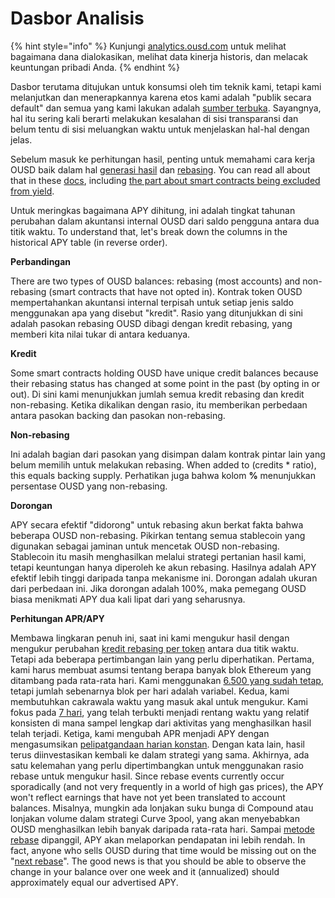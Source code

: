 # Dasbor Analisis

{% hint style="info" %}
Kunjungi [analytics.ousd.com](https://analytics.ousd.com) untuk melihat bagaimana dana dialokasikan, melihat data kinerja historis, dan melacak keuntungan pribadi Anda.
{% endhint %}

Dasbor [](https://analytics.ousd.com/apy) terutama ditujukan untuk konsumsi oleh tim teknik kami, tetapi kami melanjutkan dan menerapkannya karena etos kami adalah "publik secara default" dan semua yang kami lakukan adalah [sumber terbuka](http://github.com/OriginProtocol). Sayangnya, hal itu sering kali berarti melakukan kesalahan di sisi transparansi dan belum tentu di sisi meluangkan waktu untuk menjelaskan hal-hal dengan jelas.

Sebelum masuk ke perhitungan hasil, penting untuk memahami cara kerja OUSD baik dalam hal [generasi hasil](https://docs.ousd.com/core-concepts/yield-generation) dan [rebasing](https://docs.ousd.com/core-concepts/elastic-supply). You can read all about that in these [docs](https://docs.ousd.com), including [the part about smart contracts being excluded from yield](https://docs.ousd.com/core-concepts/elastic-supply/rebasing-and-smart-contracts).

Untuk meringkas bagaimana APY dihitung, ini adalah tingkat tahunan perubahan dalam akuntansi internal OUSD dari saldo pengguna antara dua titik waktu. To understand that, let's break down the columns in the historical APY table (in reverse order).

**Perbandingan**

There are two types of OUSD balances: rebasing (most accounts) and non-rebasing (smart contracts that have not opted in). Kontrak token OUSD mempertahankan akuntansi internal terpisah untuk setiap jenis saldo menggunakan apa yang disebut "kredit". Rasio yang ditunjukkan di sini adalah pasokan rebasing OUSD dibagi dengan kredit rebasing, yang memberi kita nilai tukar di antara keduanya.

**Kredit**

Some smart contracts holding OUSD have unique credit balances because their rebasing status has changed at some point in the past (by opting in or out). Di sini kami menunjukkan jumlah semua kredit rebasing dan kredit non-rebasing. Ketika dikalikan dengan rasio, itu memberikan perbedaan antara pasokan backing dan pasokan non-rebasing.

**Non-rebasing**

Ini adalah bagian dari pasokan yang disimpan dalam kontrak pintar lain yang belum memilih untuk melakukan rebasing. When added to (credits \* ratio), this equals backing supply. Perhatikan juga bahwa kolom **%** menunjukkan persentase OUSD yang non-rebasing.

**Dorongan**

APY secara efektif "didorong" untuk rebasing akun berkat fakta bahwa beberapa OUSD non-rebasing. Pikirkan tentang semua stablecoin yang digunakan sebagai jaminan untuk mencetak OUSD non-rebasing. Stablecoin itu masih menghasilkan melalui strategi pertanian hasil kami, tetapi keuntungan hanya diperoleh ke akun rebasing. Hasilnya adalah APY efektif lebih tinggi daripada tanpa mekanisme ini. Dorongan adalah ukuran dari perbedaan ini. Jika dorongan adalah 100%, maka pemegang OUSD biasa menikmati APY dua kali lipat dari yang seharusnya.

**Perhitungan APR/APY**

Membawa lingkaran penuh ini, saat ini kami mengukur hasil dengan mengukur perubahan [kredit rebasing per token](https://github.com/OriginProtocol/origin-dollar/blob/master/contracts/contracts/token/OUSD.sol#L45) antara dua titik waktu. Tetapi ada beberapa pertimbangan lain yang perlu diperhatikan. Pertama, kami harus membuat asumsi tentang berapa banyak blok Ethereum yang ditambang pada rata-rata hari. Kami menggunakan [ 6.500 yang sudah tetap](https://github.com/OriginProtocol/ousd-analytics/blob/master/eagleproject/core/views.py#L43), tetapi jumlah sebenarnya blok per hari adalah variabel. Kedua, kami membutuhkan cakrawala waktu yang masuk akal untuk mengukur. Kami fokus pada [7 hari](https://github.com/OriginProtocol/ousd-analytics/blob/master/eagleproject/core/views.py#L422), yang telah terbukti menjadi rentang waktu yang relatif konsisten di mana sampel lengkap dari aktivitas yang menghasilkan hasil telah terjadi. Ketiga, kami mengubah APR menjadi APY dengan mengasumsikan [pelipatgandaan harian konstan](https://github.com/OriginProtocol/ousd-analytics/blob/master/eagleproject/core/views.py#L449-L451). Dengan kata lain, hasil terus diinvestasikan kembali ke dalam strategi yang sama. Akhirnya, ada satu kelemahan yang perlu dipertimbangkan untuk menggunakan rasio rebase untuk mengukur hasil. Since rebase events currently occur sporadically (and not very frequently in a world of high gas prices), the APY won't reflect earnings that have not yet been translated to account balances. Misalnya, mungkin ada lonjakan suku bunga di Compound atau lonjakan volume dalam strategi Curve 3pool, yang akan menyebabkan OUSD menghasilkan lebih banyak daripada rata-rata hari. Sampai [metode rebase](https://github.com/OriginProtocol/origin-dollar/blob/master/contracts/contracts/vault/VaultCore.sol#L365-L370) dipanggil, APY akan melaporkan pendapatan ini lebih rendah. In fact, anyone who sells OUSD during that time would be missing out on the "[next rebase](https://analytics.ousd.com)". The good news is that you should be able to observe the change in your balance over one week and it (annualized) should approximately equal our advertised APY.

